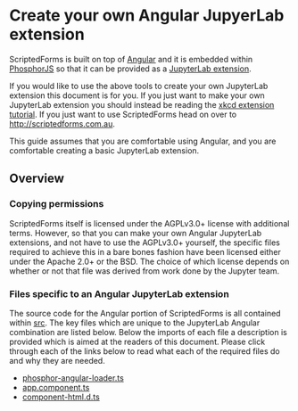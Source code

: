 # Create your own Angular JupyerLab extension

ScriptedForms is built on top of [Angular](https://angular.io) and it is
embedded within [PhosphorJS](http://phosphorjs.github.io/) so that it can be
provided as a [JupyterLab extension](http://jupyterlab.readthedocs.io/en/stable/developer/xkcd_extension_tutorial.html).

If you would like to use the above tools to create your own JupyterLab extension
this document is for you. If you just want to make your own JupyterLab extension
you should instead be reading the [xkcd extension tutorial](http://jupyterlab.readthedocs.io/en/stable/developer/xkcd_extension_tutorial.html).
If you just want to use ScriptedForms head on over to <http://scriptedforms.com.au>.

This guide assumes that you are comfortable using Angular, and you are
comfortable creating a basic JupyterLab extension.

## Overview

### Copying permissions

ScriptedForms itself is licensed under the AGPLv3.0+ license with additional terms.
However, so that you can make your own Angular JupyterLab extensions, and not
have to use the AGPLv3.0+ yourself, the specific files required to achieve this
in a bare bones fashion have been licensed either under the Apache 2.0+ or the
BSD. The choice of which license depends on whether or not that file was
derived from work done by the Jupyter team.

### Files specific to an Angular JupyterLab extension

The source code for the Angular portion of ScriptedForms is all contained within
[src](../src). The key files which are unique to the JupyterLab Angular
combination are listed below. Below the imports of each file a description is
provided which is aimed at the readers of this document. Please click through
each of the links below to read what each of the required files do and why they
are needed.

* [phosphor-angular-loader.ts](../src/app/phosphor-angular-loader.ts)
* [app.component.ts](../src/app/app.component.ts)
* [component-html.d.ts](../src/component-html.d.ts)
